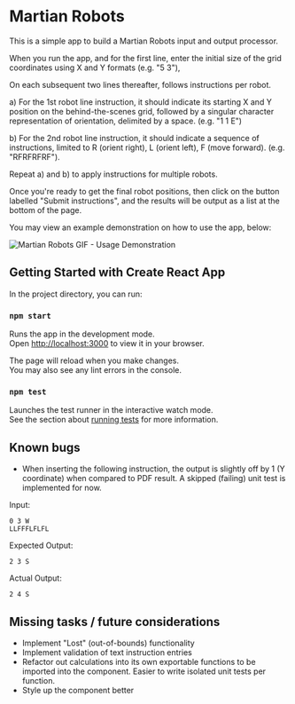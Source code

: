 # Martian Robots

This is a simple app to build a Martian Robots input and output processor.

When you run the app, and for the first line, enter the initial size of the grid coordinates using X and Y formats (e.g. "5 3"),

On each subsequent two lines thereafter, follows instructions per robot.

a) For the 1st robot line instruction, it should indicate its starting X and Y position on the behind-the-scenes grid, followed by a singular character representation of orientation, delimited by a space. (e.g. "1 1 E")

b) For the 2nd robot line instruction, it should indicate a sequence of instructions, limited to R (orient right), L (orient left), F (move forward). (e.g. "RFRFRFRF").

Repeat a) and b) to apply instructions for multiple robots.

Once you're ready to get the final robot positions, then click on the button labelled "Submit instructions", and the results will be output as a list at the bottom of the page.

You may view an example demonstration on how to use the app, below:

![Martian Robots GIF - Usage Demonstration](https://user-images.githubusercontent.com/7581546/218821386-23a18753-5df0-44da-ad34-fb0fae4ad7bc.gif)

## Getting Started with Create React App

In the project directory, you can run:

### `npm start`

Runs the app in the development mode.\
Open [http://localhost:3000](http://localhost:3000) to view it in your browser.

The page will reload when you make changes.\
You may also see any lint errors in the console.

### `npm test`

Launches the test runner in the interactive watch mode.\
See the section about [running tests](https://facebook.github.io/create-react-app/docs/running-tests) for more information.

## Known bugs

- When inserting the following instruction, the output is slightly off by 1 (Y coordinate) when compared to PDF result. A skipped (failing) unit test is implemented for now.

Input:

```
0 3 W
LLFFFLFLFL
```

Expected Output:

```
2 3 S
```

Actual Output:

```
2 4 S
```

## Missing tasks / future considerations

- Implement "Lost" (out-of-bounds) functionality
- Implement validation of text instruction entries
- Refactor out calculations into its own exportable functions to be imported into the component. Easier to write isolated unit tests per function.
- Style up the component better
